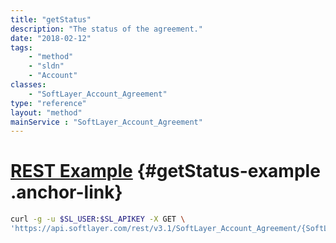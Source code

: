 ```yaml
---
title: "getStatus"
description: "The status of the agreement."
date: "2018-02-12"
tags:
    - "method"
    - "sldn"
    - "Account"
classes:
    - "SoftLayer_Account_Agreement"
type: "reference"
layout: "method"
mainService : "SoftLayer_Account_Agreement"
---
```


# [REST Example](#getStatus-example) <a href="/article/rest/"><i class="fas fa-question"></i></a> {#getStatus-example .anchor-link} 
```bash
curl -g -u $SL_USER:$SL_APIKEY -X GET \
'https://api.softlayer.com/rest/v3.1/SoftLayer_Account_Agreement/{SoftLayer_Account_AgreementID}/getStatus'
```
